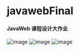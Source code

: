 # javawebFinal
####  JavaWeb 课程设计大作业
![image](https://user-images.githubusercontent.com/101701529/159832285-e1abb0ee-32f0-40e7-beee-120bf8d20194.png)
![image](https://user-images.githubusercontent.com/101701529/159832322-9c16695b-31c2-4a74-8f73-69cb144f1535.png)
![image](https://user-images.githubusercontent.com/101701529/159832420-1445e95e-bd8c-44d8-a871-897ba078a1ef.png)
